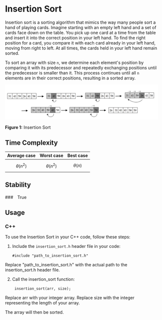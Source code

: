 # Insertion Sort

Insertion sort is a sorting algorithm that mimics the way many people sort a hand of playing cards. Imagine starting with an empty left hand and a set of cards face down on the table. You pick up one card at a time from the table and insert it into the correct position in your left hand. To find the right position for a card, you compare it with each card already in your left hand, moving from right to left. At all times, the cards held in your left hand remain sorted.

To sort an array with size `n`, we determine each element's position by comparing it with its predecessor and repeatedly exchanging positions until the predecessor is smaller than it. This process continues until all `n` elements are in their correct positions, resulting in a sorted array.

![Figure 1](https://github.com/mjyang0902/Data-Structure/blob/main/sort/figures/insertion_sort.png)

**Figure 1:** Insertion Sort

## Time Complexity
| Average case | Worst case | Best case |
|:------------:|:----------:|:---------:|
| $$\theta(n^2)$$ | $$\theta(n^2)$$ | $$\theta(n)$$ |

## Stability
###　True


## Usage

### C++

To use the Insertion Sort in your C++ code, follow these steps:

1. Include the `insertion_sort.h` header file in your code:
   ```
   #include "path_to_insertion_sort.h"
   ```
Replace "path_to_insertion_sort.h" with the actual path to the insertion_sort.h header file.

2. Call the insertion_sort function:
   ```
    insertion_sort(arr, size);
   ```
Replace arr with your integer array.
Replace size with the integer representing the length of your array.

The array will then be sorted.
